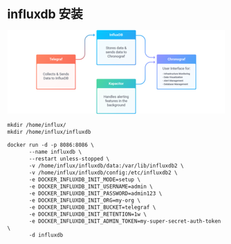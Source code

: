 # influxdb 安装

![influxdb oss](https://github.com/deanls1/note/blob/main/static/influx%202.0.png)
```
mkdir /home/influx/
mkdir /home/influx/influxdb
```

```
docker run -d -p 8086:8086 \
       --name influxdb \
       --restart unless-stopped \
       -v /home/influx/influxdb/data:/var/lib/influxdb2 \
       -v /home/influx/influxdb/config:/etc/influxdb2 \
       -e DOCKER_INFLUXDB_INIT_MODE=setup \
       -e DOCKER_INFLUXDB_INIT_USERNAME=admin \
       -e DOCKER_INFLUXDB_INIT_PASSWORD=admin123 \
       -e DOCKER_INFLUXDB_INIT_ORG=my-org \
       -e DOCKER_INFLUXDB_INIT_BUCKET=telegraf \
       -e DOCKER_INFLUXDB_INIT_RETENTION=1w \
       -e DOCKER_INFLUXDB_INIT_ADMIN_TOKEN=my-super-secret-auth-token \
       -d influxdb 
```